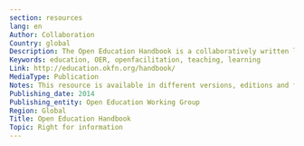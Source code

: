 ```yaml
---
section: resources
lang: en
Author: Collaboration
Country: global
Description: The Open Education Handbook is a collaboratively written living web document targeting educational practitioners and the education community at large. It has a section on Open Education data.
Keywords: education, OER, openfacilitation, teaching, learning
Link: http://education.okfn.org/handbook/
MediaType: Publication
Notes: This resource is available in different versions, editions and formats. It is available to be edited.
Publishing_date: 2014
Publishing_entity: Open Education Working Group
Region: Global
Title: Open Education Handbook
Topic: Right for information
---
```


